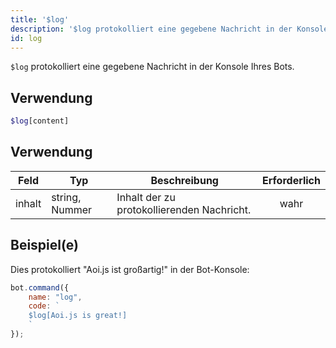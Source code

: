 ```yaml
---
title: '$log'
description: '$log protokolliert eine gegebene Nachricht in der Konsole Ihres Bots.'
id: log
---
```


`$log` protokolliert eine gegebene Nachricht in der Konsole Ihres Bots.

## Verwendung

```php
$log[content]
```

## Verwendung

| Feld   | Typ            | Beschreibung                               | Erforderlich |
| ------ | -------------- | ------------------------------------------ |:------------:|
| inhalt | string, Nummer | Inhalt der zu protokollierenden Nachricht. |     wahr     |

## Beispiel(e)

Dies protokolliert "Aoi.js ist großartig!" in der Bot-Konsole:

```javascript
bot.command({
    name: "log",
    code: `
    $log[Aoi.js is great!]
    `
});
```